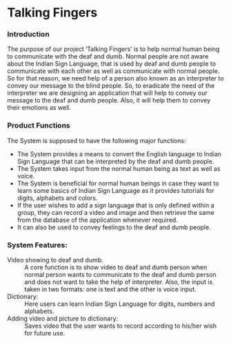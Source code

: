 <h1>Talking Fingers</h1>
<h3>Introduction</h3>
<p>
The purpose of our project ‘Talking Fingers’ is to help normal human being to communicate with the deaf and dumb. Normal people are not aware about the Indian Sign Language, that is used by deaf and dumb people to communicate with each other as well as communicate with normal people. So for that reason, we need help of a person also known as an interpreter to convey our message to the blind people. So, to eradicate the need of the interpreter we are designing an application that will help to convey our message to the deaf and dumb people. Also, it will help them to convey their emotions as well.    
</p>
<h3>
Product Functions
</h3>
<p>
The System is supposed to have the following major functions:
</p>
<ul>
  <li>The System provides a means to convert the English language to Indian Sign Language that can be interpreted by the deaf and dumb people.
</li>
  <li>The System takes input from the normal human being as text as well as voice.</li>
  <li>The System is beneficial for normal human beings in case they want to learn some basics of Indian Sign Language as it provides tutorials for digits, alphabets and colors. 
</li>
  <li>If the user wishes to add a sign language that is only defined within a group, they can record a video and image and then retrieve the same from the database of the application whenever required.
</li>
  <li>It can also be used to convey feelings to the deaf and dumb people.</li>

</ul>
<h3>
System Features:
</h3>
<dl>
  <dt>Video showing to deaf and  dumb.</dt>
  <dd>A core function is to show video to deaf and dumb person when normal person wants to communicate to the deaf and dumb person and does not want to take the help of interpreter.
Also, the input is taken in two formats: one is text and the other is voice input.
</dd>
  <dt>Dictionary:
</dt>
  <dd>Here users can learn Indian Sign Language for  digits, numbers and alphabets.</dd>
  <dt>Adding video and picture to dictionary:   
</dt>
  <dd>Saves video that the user wants to record according to his/her wish for future use.</dd>
</dl>
